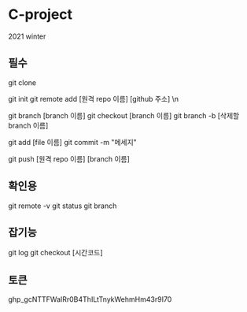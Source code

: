 # C-project
2021 winter



## 필수 

git clone

git init 
git remote add [원격 repo 이름] [github 주소] \n

git branch [branch 이름]
git checkout [branch 이름]
git branch -b [삭제할 branch 이름]

git add [file 이름]
git commit -m "메세지"

git push [원격 repo 이름] [branch 이름]


## 확인용
git remote -v
git status 
git branch


## 잡기능 
git log
git checkout [시간코드]


## 토큰
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
